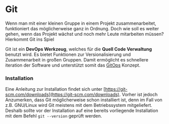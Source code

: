 # Git

Wenn man mit einer kleinen Gruppe in einem Projekt zusammenarbeitet, funktioniert das möglicherweise ganz in Ordnung. Doch wie soll es weiter gehen, wenn das Projekt wächst und noch mehr Leute mitarbeiten müssen? Hierkommt Git ins Spiel

Git ist ein **DevOps Werkzeug**, welches für die **Quell Code Verwaltung** benutzt wird. Es bietet Funktionen zur Versionalisierung und Zusammenarbeit in großen Gruppen. Damit ermöglicht es schnellere iteration der Software und unterstützt somit das [GitOps](../index.md) Konzept.

### Installation

Eine Anleitung zur Installation findet sich unter [https://git-scm.com/downloads](https://git-scm.com/downloads). Vorher ist jedoch Anzumerken, dass Git möglicherweise schon installiert ist, denn im Fall von z.B. GNU/Linux wird Git meistens mit dem Betriebssystem mitgeliefert. Deshalb sollte vor der Installation auf eine bereits vorliegende Installation mit dem Befehl ```git --version``` geprüft werden.

